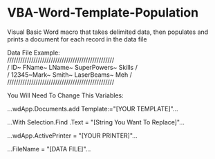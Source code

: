 # VBA-Word-Template-Population
Visual Basic Word macro that takes delimited data, then populates and prints a document for each record in the data file

Data File Example:                                                                                              
/////////////////////////////////////////////////                                                               
/ ID~	FName~	LName~	SuperPowers~	Skills	/                                                               
/ 12345~Mark~	Smith~	LaserBeams~		Meh     /                                                               
/////////////////////////////////////////////////                                                               

You Will Need To Change This Variables: 

...wdApp.Documents.add Template:="[YOUR TEMPLATE]"...

...With Selection.Find
            .Text = "[String You Want To Replace]"...
			
...wdApp.ActivePrinter = "[YOUR PRINTER]"...

...FileName = "[DATA FILE]"...